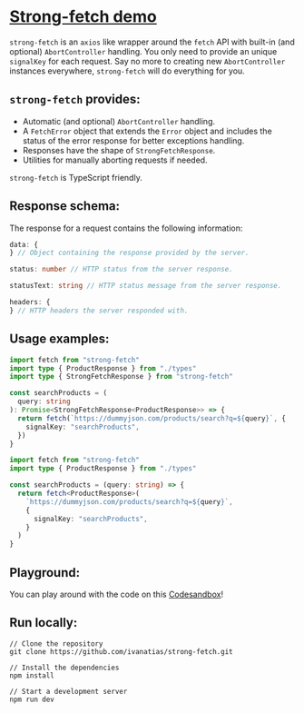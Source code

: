 # [Strong-fetch demo](https://strong-fetch-ia.vercel.app/)

`strong-fetch` is an `axios` like wrapper around the `fetch` API with built-in (and optional) `AbortController` handling. You only need to provide an unique `signalKey` for each request. Say no more to creating new `AbortController` instances everywhere, `strong-fetch` will do everything for you.

## `strong-fetch` provides:

- Automatic (and optional) `AbortController` handling.
- A `FetchError` object that extends the `Error` object and includes the status of the error response for better exceptions handling.
- Responses have the shape of `StrongFetchResponse`.
- Utilities for manually aborting requests if needed.

`strong-fetch` is TypeScript friendly.

## Response schema:

The response for a request contains the following information:

```typescript
data: {
} // Object containing the response provided by the server.

status: number // HTTP status from the server response.

statusText: string // HTTP status message from the server response.

headers: {
} // HTTP headers the server responded with.
```

## Usage examples:

```typescript
import fetch from "strong-fetch"
import type { ProductResponse } from "./types"
import type { StrongFetchResponse } from "strong-fetch"

const searchProducts = (
  query: string
): Promise<StrongFetchResponse<ProductResponse>> => {
  return fetch(`https://dummyjson.com/products/search?q=${query}`, {
    signalKey: "searchProducts",
  })
}
```

```typescript
import fetch from "strong-fetch"
import type { ProductResponse } from "./types"

const searchProducts = (query: string) => {
  return fetch<ProductResponse>(
    `https://dummyjson.com/products/search?q=${query}`,
    {
      signalKey: "searchProducts",
    }
  )
}
```

## Playground:

You can play around with the code on this [Codesandbox](https://codesandbox.io/p/sandbox/elastic-frog-9m2p7g)!

## Run locally:

```
// Clone the repository
git clone https://github.com/ivanatias/strong-fetch.git

// Install the dependencies
npm install

// Start a development server
npm run dev
```
